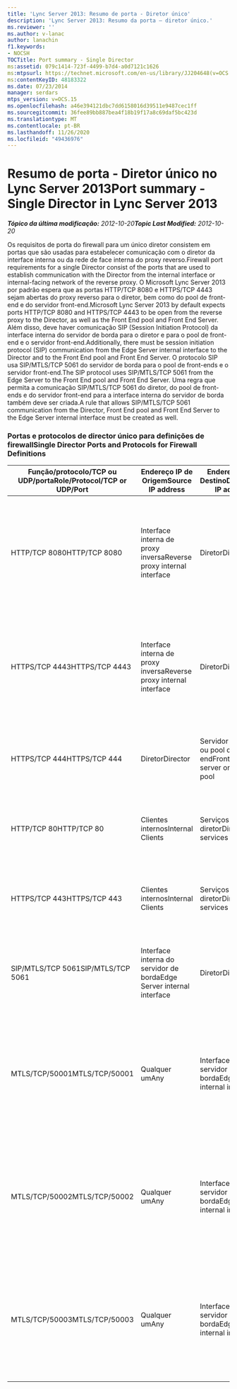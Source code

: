 ```yaml
---
title: 'Lync Server 2013: Resumo de porta - Diretor único'
description: 'Lync Server 2013: Resumo da porta – diretor único.'
ms.reviewer: ''
ms.author: v-lanac
author: lanachin
f1.keywords:
- NOCSH
TOCTitle: Port summary - Single Director
ms:assetid: 079c1414-723f-4499-b7d4-a0d7121c1626
ms:mtpsurl: https://technet.microsoft.com/en-us/library/JJ204648(v=OCS.15)
ms:contentKeyID: 48183322
ms.date: 07/23/2014
manager: serdars
mtps_version: v=OCS.15
ms.openlocfilehash: a46e394121dbc7dd6158016d39511e9487cec1ff
ms.sourcegitcommit: 36fee89bb887bea4f18b19f17a8c69daf5bc423d
ms.translationtype: MT
ms.contentlocale: pt-BR
ms.lasthandoff: 11/26/2020
ms.locfileid: "49436976"
---
```

# <a name="port-summary---single-director-in-lync-server-2013"></a><span data-ttu-id="d06dc-103">Resumo de porta - Diretor único no Lync Server 2013</span><span class="sxs-lookup"><span data-stu-id="d06dc-103">Port summary - Single Director in Lync Server 2013</span></span>

<div data-xmlns="http://www.w3.org/1999/xhtml">

<div class="topic" data-xmlns="http://www.w3.org/1999/xhtml" data-msxsl="urn:schemas-microsoft-com:xslt" data-cs="https://msdn.microsoft.com/">

<div data-asp="https://msdn2.microsoft.com/asp">



</div>

<div id="mainSection">

<div id="mainBody"><span data-ttu-id="d06dc-104">

<span> </span></span><span class="sxs-lookup"><span data-stu-id="d06dc-104">

<span> </span></span></span>

<span data-ttu-id="d06dc-105">_**Tópico da última modificação:** 2012-10-20_</span><span class="sxs-lookup"><span data-stu-id="d06dc-105">_**Topic Last Modified:** 2012-10-20_</span></span>

<span data-ttu-id="d06dc-106">Os requisitos de porta do firewall para um único diretor consistem em portas que são usadas para estabelecer comunicação com o diretor da interface interna ou da rede de face interna do proxy reverso.</span><span class="sxs-lookup"><span data-stu-id="d06dc-106">Firewall port requirements for a single Director consist of the ports that are used to establish communication with the Director from the internal interface or internal-facing network of the reverse proxy.</span></span> <span data-ttu-id="d06dc-107">O Microsoft Lync Server 2013 por padrão espera que as portas HTTP/TCP 8080 e HTTPS/TCP 4443 sejam abertas do proxy reverso para o diretor, bem como do pool de front-end e do servidor front-end.</span><span class="sxs-lookup"><span data-stu-id="d06dc-107">Microsoft Lync Server 2013 by default expects ports HTTP/TCP 8080 and HTTPS/TCP 4443 to be open from the reverse proxy to the Director, as well as the Front End pool and Front End Server.</span></span> <span data-ttu-id="d06dc-108">Além disso, deve haver comunicação SIP (Session Initiation Protocol) da interface interna do servidor de borda para o diretor e para o pool de front-end e o servidor front-end.</span><span class="sxs-lookup"><span data-stu-id="d06dc-108">Additionally, there must be session initiation protocol (SIP) communication from the Edge Server internal interface to the Director and to the Front End pool and Front End Server.</span></span> <span data-ttu-id="d06dc-109">O protocolo SIP usa SIP/MTLS/TCP 5061 do servidor de borda para o pool de front-ends e o servidor front-end.</span><span class="sxs-lookup"><span data-stu-id="d06dc-109">The SIP protocol uses SIP/MTLS/TCP 5061 from the Edge Server to the Front End pool and Front End Server.</span></span> <span data-ttu-id="d06dc-110">Uma regra que permita a comunicação SIP/MTLS/TCP 5061 do diretor, do pool de front-ends e do servidor front-end para a interface interna do servidor de borda também deve ser criada.</span><span class="sxs-lookup"><span data-stu-id="d06dc-110">A rule that allows SIP/MTLS/TCP 5061 communication from the Director, Front End pool and Front End Server to the Edge Server internal interface must be created as well.</span></span>

### <a name="single-director-ports-and-protocols-for-firewall-definitions"></a><span data-ttu-id="d06dc-111">Portas e protocolos de director único para definições de firewall</span><span class="sxs-lookup"><span data-stu-id="d06dc-111">Single Director Ports and Protocols for Firewall Definitions</span></span>

<table>
<colgroup>
<col style="width: 25%" />
<col style="width: 25%" />
<col style="width: 25%" />
<col style="width: 25%" />
</colgroup>
<thead>
<tr class="header">
<th><span data-ttu-id="d06dc-112">Função/protocolo/TCP ou UDP/porta</span><span class="sxs-lookup"><span data-stu-id="d06dc-112">Role/Protocol/TCP or UDP/Port</span></span></th>
<th><span data-ttu-id="d06dc-113">Endereço IP de Origem</span><span class="sxs-lookup"><span data-stu-id="d06dc-113">Source IP address</span></span></th>
<th><span data-ttu-id="d06dc-114">Endereço IP de Destino</span><span class="sxs-lookup"><span data-stu-id="d06dc-114">Destination IP address</span></span></th>
<th><span data-ttu-id="d06dc-115">Notas</span><span class="sxs-lookup"><span data-stu-id="d06dc-115">Notes</span></span></th>
</tr>
</thead>
<tbody>
<tr class="odd">
<td><p><span data-ttu-id="d06dc-116">HTTP/TCP 8080</span><span class="sxs-lookup"><span data-stu-id="d06dc-116">HTTP/TCP 8080</span></span></p></td>
<td><p><span data-ttu-id="d06dc-117">Interface interna de proxy inversa</span><span class="sxs-lookup"><span data-stu-id="d06dc-117">Reverse proxy internal interface</span></span></p></td>
<td><p><span data-ttu-id="d06dc-118">Diretor</span><span class="sxs-lookup"><span data-stu-id="d06dc-118">Director</span></span></p></td>
<td><p><span data-ttu-id="d06dc-119">Inicialmente recebido pelo lado externo do proxy reverso, a comunicação é enviada para o diretor e serviços Web do servidor front-end</span><span class="sxs-lookup"><span data-stu-id="d06dc-119">Initially received by the external side of the reverse proxy, the communication is sent on to the Director and Front End Server web services</span></span></p></td>
</tr>
<tr class="even">
<td><p><span data-ttu-id="d06dc-120">HTTPS/TCP 4443</span><span class="sxs-lookup"><span data-stu-id="d06dc-120">HTTPS/TCP 4443</span></span></p></td>
<td><p><span data-ttu-id="d06dc-121">Interface interna de proxy inversa</span><span class="sxs-lookup"><span data-stu-id="d06dc-121">Reverse proxy internal interface</span></span></p></td>
<td><p><span data-ttu-id="d06dc-122">Diretor</span><span class="sxs-lookup"><span data-stu-id="d06dc-122">Director</span></span></p></td>
<td><p><span data-ttu-id="d06dc-123">Inicialmente recebido pelo lado externo do proxy reverso, a comunicação é enviada para o diretor e serviços Web do servidor front-end</span><span class="sxs-lookup"><span data-stu-id="d06dc-123">Initially received by the external side of the reverse proxy, the communication is sent on to the Director and Front End Server web services</span></span></p></td>
</tr>
<tr class="odd">
<td><p><span data-ttu-id="d06dc-124">HTTPS/TCP 444</span><span class="sxs-lookup"><span data-stu-id="d06dc-124">HTTPS/TCP 444</span></span></p></td>
<td><p><span data-ttu-id="d06dc-125">Diretor</span><span class="sxs-lookup"><span data-stu-id="d06dc-125">Director</span></span></p></td>
<td><p><span data-ttu-id="d06dc-126">Servidor front-end ou pool de front-end</span><span class="sxs-lookup"><span data-stu-id="d06dc-126">Front End server or Front End pool</span></span></p></td>
<td><p><span data-ttu-id="d06dc-127">Comunicação entre servidores entre o diretor e o servidor front-end</span><span class="sxs-lookup"><span data-stu-id="d06dc-127">Inter-server communication between the Director and the Front End Server</span></span></p></td>
</tr>
<tr class="even">
<td><p><span data-ttu-id="d06dc-128">HTTP/TCP 80</span><span class="sxs-lookup"><span data-stu-id="d06dc-128">HTTP/TCP 80</span></span></p></td>
<td><p><span data-ttu-id="d06dc-129">Clientes internos</span><span class="sxs-lookup"><span data-stu-id="d06dc-129">Internal Clients</span></span></p></td>
<td><p><span data-ttu-id="d06dc-130">Serviços Web de diretor</span><span class="sxs-lookup"><span data-stu-id="d06dc-130">Director web services</span></span></p></td>
<td><p><span data-ttu-id="d06dc-131">O diretor fornece serviços Web para clientes internos e externos.</span><span class="sxs-lookup"><span data-stu-id="d06dc-131">The Director provides web services to internal and external clients.</span></span></p></td>
</tr>
<tr class="odd">
<td><p><span data-ttu-id="d06dc-132">HTTPS/TCP 443</span><span class="sxs-lookup"><span data-stu-id="d06dc-132">HTTPS/TCP 443</span></span></p></td>
<td><p><span data-ttu-id="d06dc-133">Clientes internos</span><span class="sxs-lookup"><span data-stu-id="d06dc-133">Internal Clients</span></span></p></td>
<td><p><span data-ttu-id="d06dc-134">Serviços Web de diretor</span><span class="sxs-lookup"><span data-stu-id="d06dc-134">Director web services</span></span></p></td>
<td><p><span data-ttu-id="d06dc-135">O diretor fornece serviços Web para clientes internos e externos.</span><span class="sxs-lookup"><span data-stu-id="d06dc-135">The Director provides web services to internal and external clients.</span></span></p></td>
</tr>
<tr class="even">
<td><p><span data-ttu-id="d06dc-136">SIP/MTLS/TCP 5061</span><span class="sxs-lookup"><span data-stu-id="d06dc-136">SIP/MTLS/TCP 5061</span></span></p></td>
<td><p><span data-ttu-id="d06dc-137">Interface interna do servidor de borda</span><span class="sxs-lookup"><span data-stu-id="d06dc-137">Edge Server internal interface</span></span></p></td>
<td><p><span data-ttu-id="d06dc-138">Diretor</span><span class="sxs-lookup"><span data-stu-id="d06dc-138">Director</span></span></p></td>
<td><p><span data-ttu-id="d06dc-139">Comunicação SIP do servidor de borda para o diretor e do servidor front-end.</span><span class="sxs-lookup"><span data-stu-id="d06dc-139">SIP communication from the Edge Server to the Director, and the Front End Server.</span></span></p></td>
</tr>
<tr class="odd">
<td><p><span data-ttu-id="d06dc-140">MTLS/TCP/50001</span><span class="sxs-lookup"><span data-stu-id="d06dc-140">MTLS/TCP/50001</span></span></p></td>
<td><p><span data-ttu-id="d06dc-141">Qualquer um</span><span class="sxs-lookup"><span data-stu-id="d06dc-141">Any</span></span></p></td>
<td><p><span data-ttu-id="d06dc-142">Interface interna do servidor de borda</span><span class="sxs-lookup"><span data-stu-id="d06dc-142">Edge Server internal interface</span></span></p></td>
<td><p><span data-ttu-id="d06dc-143">Comandos do agente ou conjunto de serviços de log centralizado (ClsController.exe) ou do agente (ClasAgent.exe) e a coleção de logs</span><span class="sxs-lookup"><span data-stu-id="d06dc-143">Centralized Logging Service controller (ClsController.exe) or agent (ClasAgent.exe)commands and log collection</span></span></p></td>
</tr>
<tr class="even">
<td><p><span data-ttu-id="d06dc-144">MTLS/TCP/50002</span><span class="sxs-lookup"><span data-stu-id="d06dc-144">MTLS/TCP/50002</span></span></p></td>
<td><p><span data-ttu-id="d06dc-145">Qualquer um</span><span class="sxs-lookup"><span data-stu-id="d06dc-145">Any</span></span></p></td>
<td><p><span data-ttu-id="d06dc-146">Interface interna do servidor de borda</span><span class="sxs-lookup"><span data-stu-id="d06dc-146">Edge Server internal interface</span></span></p></td>
<td><p><span data-ttu-id="d06dc-147">Comandos do agente ou conjunto de serviços de log centralizado (ClsController.exe) ou do agente (ClasAgent.exe) e a coleção de logs</span><span class="sxs-lookup"><span data-stu-id="d06dc-147">Centralized Logging Service controller (ClsController.exe) or agent (ClasAgent.exe)commands and log collection</span></span></p></td>
</tr>
<tr class="odd">
<td><p><span data-ttu-id="d06dc-148">MTLS/TCP/50003</span><span class="sxs-lookup"><span data-stu-id="d06dc-148">MTLS/TCP/50003</span></span></p></td>
<td><p><span data-ttu-id="d06dc-149">Qualquer um</span><span class="sxs-lookup"><span data-stu-id="d06dc-149">Any</span></span></p></td>
<td><p><span data-ttu-id="d06dc-150">Interface interna do servidor de borda</span><span class="sxs-lookup"><span data-stu-id="d06dc-150">Edge Server internal interface</span></span></p></td>
<td><p><span data-ttu-id="d06dc-151">Comandos do agente ou conjunto de serviços de log centralizado (ClsController.exe) ou do agente (ClasAgent.exe) e a coleção de logs</span><span class="sxs-lookup"><span data-stu-id="d06dc-151">Centralized Logging Service controller (ClsController.exe) or agent (ClasAgent.exe)commands and log collection</span></span></p></td>
</tr>
</tbody>
</table><span data-ttu-id="d06dc-152">


</div>

<span> </span>

</div>

</div>

</span><span class="sxs-lookup"><span data-stu-id="d06dc-152">


</div>

<span> </span>

</div>

</div>

</span></span></div>

